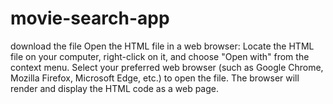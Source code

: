 # movie-search-app
 download the file 
Open the HTML file in a web browser: Locate the HTML file on your computer, right-click on it, and choose "Open with" from the context menu. Select your preferred web browser (such as Google Chrome, Mozilla Firefox, Microsoft Edge, etc.) to open the file. The browser will render and display the HTML code as a web page.
